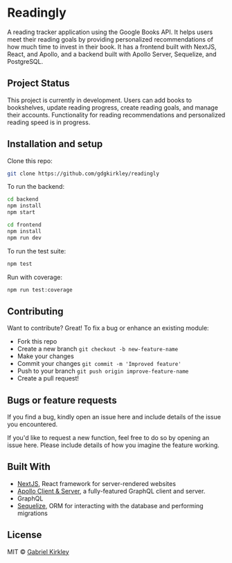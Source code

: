 # Readingly

A reading tracker application using the Google Books API. It helps users meet their reading goals by providing personalized recommendations of how much time to invest in their book. It has a frontend built with NextJS, React, and Apollo, and a backend built with Apollo Server, Sequelize, and PostgreSQL.

## Project Status

This project is currently in development. Users can add books to bookshelves, update reading progress, create reading goals, and manage their accounts. Functionality for reading recommendations and personalized reading speed is in progress.

## Installation and setup

Clone this repo:

```bash
git clone https://github.com/gdgkirkley/readingly
```

To run the backend:

```bash
cd backend
npm install
npm start
```

```bash
cd frontend
npm install
npm run dev
```

To run the test suite:

```bash
npm test
```

Run with coverage:

```bash
npm run test:coverage
```

## Contributing

Want to contribute? Great! To fix a bug or enhance an existing module:

- Fork this repo
- Create a new branch `git checkout -b new-feature-name`
- Make your changes
- Commit your changes `git commit -m 'Improved feature'`
- Push to your branch `git push origin improve-feature-name`
- Create a pull request!

## Bugs or feature requests

If you find a bug, kindly open an issue here and include details of the issue you encountered.

If you'd like to request a new function, feel free to do so by opening an issue here. Please include details of how you imagine the feature working.

## Built With

- [NextJS](https://github.com/vercel/next.js), React framework for server-rendered websites
- [Apollo Client & Server](https://github.com/apollographql), a fully-featured GraphQL client and server.
- GraphQL
- [Sequelize](https://github.com/sequelize/sequelize), ORM for interacting with the database and performing migrations

## License

MIT © [Gabriel Kirkley](https://github.com/gdgkirkley)
